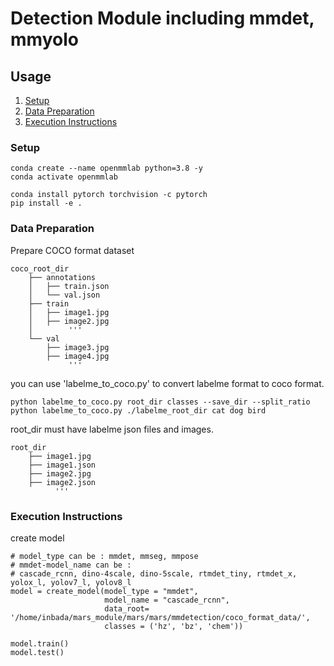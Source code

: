 Detection Module including mmdet, mmyolo
============

Usage
------------
1. [Setup](#Setup)
2. [Data Preparation](#Data-Preparation)
3. [Execution Instructions](#Execution-Instructions)
  
### Setup
```
conda create --name openmmlab python=3.8 -y
conda activate openmmlab
```
```
conda install pytorch torchvision -c pytorch
pip install -e .
```
  
### Data Preparation
Prepare COCO format dataset

```
coco_root_dir
    ├── annotations
    │   ├── train.json 
    │   └── val.json
    ├── train 
    │   ├── image1.jpg 
    │   ├── image2.jpg
    │        '''
    └── val
        ├── image3.jpg 
        ├── image4.jpg
             '''

```
you can use 'labelme_to_coco.py' to convert labelme format to coco format.
```
python labelme_to_coco.py root_dir classes --save_dir --split_ratio
python labelme_to_coco.py ./labelme_root_dir cat dog bird
```
root_dir must have labelme json files and images.  
```
root_dir
    ├── image1.jpg
    ├── image1.json
    ├── image2.jpg
    ├── image2.json
          '''
```
  
### Execution Instructions
create model
```
# model_type can be : mmdet, mmseg, mmpose
# mmdet-model_name can be :
# cascade_rcnn, dino-4scale, dino-5scale, rtmdet_tiny, rtmdet_x, yolox_l, yolov7_l, yolov8_l
model = create_model(model_type = "mmdet", 
                     model_name = "cascade_rcnn", 
                     data_root= '/home/inbada/mars_module/mars/mars/mmdetection/coco_format_data/', 
                     classes = ('hz', 'bz', 'chem'))
```
```
model.train()
model.test()
```
